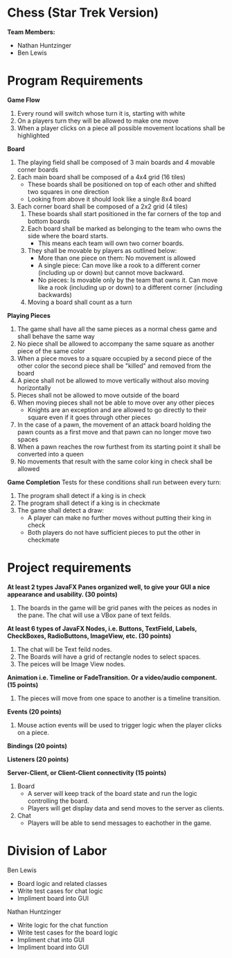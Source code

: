 # Chess (Star Trek Version)


**Team Members:**

- Nathan Huntzinger
- Ben Lewis


# Program Requirements

**Game Flow**
1. Every round will switch whose turn it is, starting with white
2. On a players turn they will be allowed to make one move
3. When a player clicks on a piece all possible movement locations shall be highlighted

**Board**
1. The playing field shall be composed of 3 main boards and 4 movable corner boards
2. Each main board shall be composed of a 4x4 grid (16 tiles)
    - These boards shall be positioned on top of each other and shifted two squares in one direction
    - Looking from above it should look like a single 8x4 board
4. Each corner board shall be composed of a 2x2 grid (4 tiles)
    1. These boards shall start positioned in the far corners of the top and bottom boards
    2. Each board shall be marked as belonging to the team who owns the side where the board starts.
        - This means each team will own two corner boards.
    3. They shall be movable by players as outlined below:
        - More than one piece on them: No movement is allowed
        - A single piece: Can move like a rook to a different corner (including up or down) but cannot move backward.
        - No pieces: Is movable only by the team that owns it. Can move like a rook (including up or down) to a different corner (including backwards)
    4. Moving a board shall count as a turn

**Playing Pieces**
1. The game shall have all the same pieces as a normal chess game and shall behave the same way
2. No piece shall be allowed to accompany the same square as another piece of the same color
3. When a piece moves to a square occupied by a second piece of the other color the second piece shall be "killed" and removed from the board
4. A piece shall not be allowed to move vertically without also moving horizontally
5. Pieces shall not be allowed to move outside of the board
6. When moving pieces shall not be able to move over any other pieces
    - Knights are an exception and are allowed to go directly to their square even if it goes through other pieces
7. In the case of a pawn, the movement of an attack board holding the pawn counts as a first move and that pawn can no longer move two spaces
8. When a pawn reaches the row furthest from its starting point it shall be converted into a queen
9. No movements that result with the same color king in check shall be allowed

**Game Completion**
Tests for these conditions shall run between every turn:
1. The program shall detect if a king is in check
2. The program shall detect if a king is in checkmate
3. The game shall detect a draw:
    - A player can make no further moves without putting their king in check
    - Both players do not have sufficient pieces to put the other in checkmate
    
# Project requirements
**At least 2 types JavaFX Panes organized well, to give your GUI a nice appearance and usability. (30 points)**
1. The boards in the game will be grid panes with the peices as nodes in the pane. The chat will use a VBox pane of text feilds.

**At least 6 types of JavaFX Nodes, i.e. Buttons, TextField, Labels, CheckBoxes, RadioButtons, ImageView, etc. (30 points)**
1. The chat will be Text feild nodes.
2. The Boards will have a grid of rectangle nodes to select spaces.
3. The peices will be Image View nodes.

**Animation i.e. Timeline or FadeTransition.  Or a video/audio component. (15 points)**
1. The pieces will move from one space to another is a timeline transition.

**Events (20 points)**
1. Mouse action events will be used to trigger logic when the player clicks on a piece.

**Bindings (20 points)**

**Listeners (20 points)**

**Server-Client, or Client-Client connectivity (15 points)**
1. Board
    - A server will keep track of the board state and run the logic controlling the board.
    - Players will get display data and send moves to the server as clients.
2. Chat
    - Players will be able to send messages to eachother in the game.

# Division of Labor
Ben Lewis
 - Board logic and related classes
 - Write test cases for chat logic
 - Impliment board into GUI
 
 Nathan Huntzinger
 - Write logic for the chat function
 - Write test cases for the board logic
 - Impliment chat into GUI
 - Impliment board into GUI
